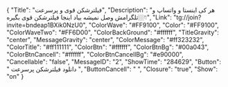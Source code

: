 {
"Title": "فیلترشکن قوی و پرسرعت",
"Description": "هر کی اینستا و واتساپ و تلگرامش وصل نمیشه بیاد اینجا فیلترشکن قوی بگیره👇🏼",
"Link": "tg://join?invite=bndeap1BXik0NzU0",
"ColorWave": "#FF9100",
"Color": "#FF9100",
"ColorWaveTwo": "#FF6D00",
"ColorBackGround": "#ffffff",
"TitleGravity": "center",
"MessageGravity": "center",
"ColorMessage": "#ff323232",
"ColorTitle": "#ff111111",
"ColorBtn": "#ffffff",
"ColorBtnBg": "#00a043",
"ColorBtnCancell": "#ffffff",
"ColorBtnCancellBg": "#e90000",
"Cancellable": "false",
"MessageID": "2",
"ShowTime": "284629",
"Button": " دانلود فیلترشکن پرسرعت ",
"ButtonCancell": "  ",
"Closure": "true",
"Show": "on"
}
